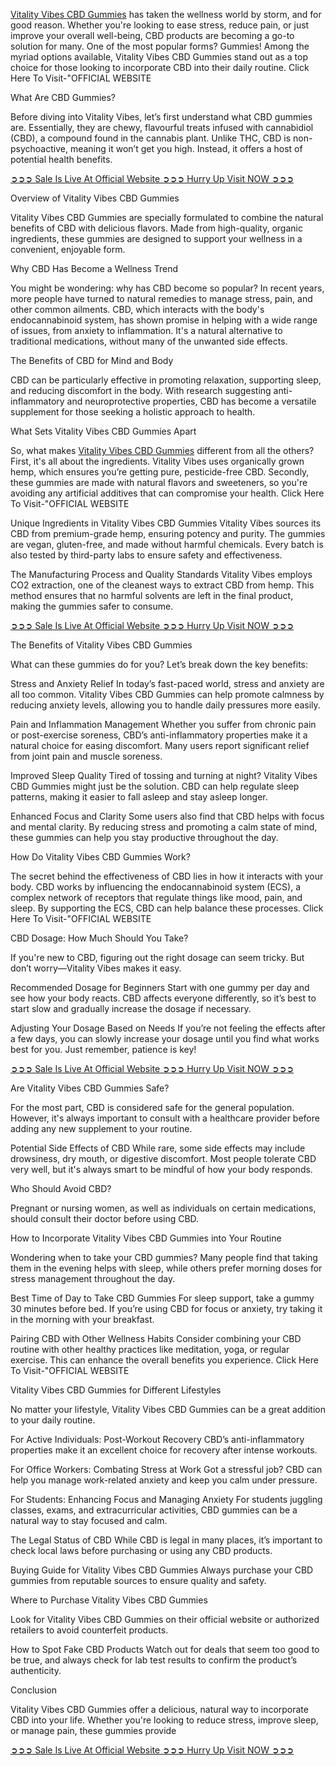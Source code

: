 [Vitality Vibes CBD Gummies]([url](https://www.facebook.com/Vitality.Vibes.CBD.Gummies.Official/)) has taken the wellness world by storm, and for good reason. Whether you're looking to ease stress, reduce pain, or just improve your overall well-being, CBD products are becoming a go-to solution for many. One of the most popular forms? Gummies! Among the myriad options available, Vitality Vibes CBD Gummies stand out as a top choice for those looking to incorporate CBD into their daily routine. Click Here To Visit-"OFFICIAL WEBSITE

What Are CBD Gummies?

Before diving into Vitality Vibes, let’s first understand what CBD gummies are. Essentially, they are chewy, flavourful treats infused with cannabidiol (CBD), a compound found in the cannabis plant. Unlike THC, CBD is non-psychoactive, meaning it won’t get you high. Instead, it offers a host of potential health benefits.


[➲➲➲ Sale Is Live At Official Website ➲➲➲ Hurry Up Visit NOW ➲➲➲
](https://supplementcarts.com/vitality-vibes-cbd-gummies-official/)

Overview of Vitality Vibes CBD Gummies

Vitality Vibes CBD Gummies are specially formulated to combine the natural benefits of CBD with delicious flavors. Made from high-quality, organic ingredients, these gummies are designed to support your wellness in a convenient, enjoyable form.

Why CBD Has Become a Wellness Trend

You might be wondering: why has CBD become so popular? In recent years, more people have turned to natural remedies to manage stress, pain, and other common ailments. CBD, which interacts with the body's endocannabinoid system, has shown promise in helping with a wide range of issues, from anxiety to inflammation. It's a natural alternative to traditional medications, without many of the unwanted side effects.

The Benefits of CBD for Mind and Body

CBD can be particularly effective in promoting relaxation, supporting sleep, and reducing discomfort in the body. With research suggesting anti-inflammatory and neuroprotective properties, CBD has become a versatile supplement for those seeking a holistic approach to health.

What Sets Vitality Vibes CBD Gummies Apart

So, what makes [Vitality Vibes CBD Gummies](https://healthquerys.com/vitality-vibes-cbd-gummies-reviews/) different from all the others? First, it's all about the ingredients. Vitality Vibes uses organically grown hemp, which ensures you’re getting pure, pesticide-free CBD. Secondly, these gummies are made with natural flavors and sweeteners, so you're avoiding any artificial additives that can compromise your health. Click Here To Visit-"OFFICIAL WEBSITE

Unique Ingredients in Vitality Vibes CBD Gummies
Vitality Vibes sources its CBD from premium-grade hemp, ensuring potency and purity. The gummies are vegan, gluten-free, and made without harmful chemicals. Every batch is also tested by third-party labs to ensure safety and effectiveness.

The Manufacturing Process and Quality Standards
Vitality Vibes employs CO2 extraction, one of the cleanest ways to extract CBD from hemp. This method ensures that no harmful solvents are left in the final product, making the gummies safer to consume.


[➲➲➲ Sale Is Live At Official Website ➲➲➲ Hurry Up Visit NOW ➲➲➲](https://supplementcarts.com/vitality-vibes-cbd-gummies-official/)


The Benefits of Vitality Vibes CBD Gummies

What can these gummies do for you? Let’s break down the key benefits:

Stress and Anxiety Relief
In today’s fast-paced world, stress and anxiety are all too common. Vitality Vibes CBD Gummies can help promote calmness by reducing anxiety levels, allowing you to handle daily pressures more easily.

Pain and Inflammation Management
Whether you suffer from chronic pain or post-exercise soreness, CBD’s anti-inflammatory properties make it a natural choice for easing discomfort. Many users report significant relief from joint pain and muscle soreness.

Improved Sleep Quality
Tired of tossing and turning at night? Vitality Vibes CBD Gummies might just be the solution. CBD can help regulate sleep patterns, making it easier to fall asleep and stay asleep longer.

Enhanced Focus and Clarity
Some users also find that CBD helps with focus and mental clarity. By reducing stress and promoting a calm state of mind, these gummies can help you stay productive throughout the day.

How Do Vitality Vibes CBD Gummies Work?

The secret behind the effectiveness of CBD lies in how it interacts with your body. CBD works by influencing the endocannabinoid system (ECS), a complex network of receptors that regulate things like mood, pain, and sleep. By supporting the ECS, CBD can help balance these processes. Click Here To Visit-"OFFICIAL WEBSITE


CBD Dosage: How Much Should You Take?

If you're new to CBD, figuring out the right dosage can seem tricky. But don’t worry—Vitality Vibes makes it easy.

Recommended Dosage for Beginners
Start with one gummy per day and see how your body reacts. CBD affects everyone differently, so it’s best to start slow and gradually increase the dosage if necessary.

Adjusting Your Dosage Based on Needs
If you’re not feeling the effects after a few days, you can slowly increase your dosage until you find what works best for you. Just remember, patience is key!


[➲➲➲ Sale Is Live At Official Website ➲➲➲ Hurry Up Visit NOW ➲➲➲](https://supplementcarts.com/vitality-vibes-cbd-gummies-official/)


Are Vitality Vibes CBD Gummies Safe?

For the most part, CBD is considered safe for the general population. However, it's always important to consult with a healthcare provider before adding any new supplement to your routine.

Potential Side Effects of CBD
While rare, some side effects may include drowsiness, dry mouth, or digestive discomfort. Most people tolerate CBD very well, but it's always smart to be mindful of how your body responds.

Who Should Avoid CBD?

Pregnant or nursing women, as well as individuals on certain medications, should consult their doctor before using CBD.

How to Incorporate Vitality Vibes CBD Gummies into Your Routine

Wondering when to take your CBD gummies? Many people find that taking them in the evening helps with sleep, while others prefer morning doses for stress management throughout the day.

Best Time of Day to Take CBD Gummies
For sleep support, take a gummy 30 minutes before bed. If you’re using CBD for focus or anxiety, try taking it in the morning with your breakfast.

Pairing CBD with Other Wellness Habits
Consider combining your CBD routine with other healthy practices like meditation, yoga, or regular exercise. This can enhance the overall benefits you experience. Click Here To Visit-"OFFICIAL WEBSITE

Vitality Vibes CBD Gummies for Different Lifestyles

No matter your lifestyle, Vitality Vibes CBD Gummies can be a great addition to your daily routine.

For Active Individuals: Post-Workout Recovery
CBD’s anti-inflammatory properties make it an excellent choice for recovery after intense workouts.

For Office Workers: Combating Stress at Work
Got a stressful job? CBD can help you manage work-related anxiety and keep you calm under pressure.

For Students: Enhancing Focus and Managing Anxiety
For students juggling classes, exams, and extracurricular activities, CBD gummies can be a natural way to stay focused and calm.

The Legal Status of CBD
While CBD is legal in many places, it’s important to check local laws before purchasing or using any CBD products.

Buying Guide for Vitality Vibes CBD Gummies
Always purchase your CBD gummies from reputable sources to ensure quality and safety.

Where to Purchase Vitality Vibes CBD Gummies

Look for Vitality Vibes CBD Gummies on their official website or authorized retailers to avoid counterfeit products.

How to Spot Fake CBD Products
Watch out for deals that seem too good to be true, and always check for lab test results to confirm the product’s authenticity.

Conclusion

Vitality Vibes CBD Gummies offer a delicious, natural way to incorporate CBD into your life. Whether you're looking to reduce stress, improve sleep, or manage pain, these gummies provide


[➲➲➲ Sale Is Live At Official Website ➲➲➲ Hurry Up Visit NOW ➲➲➲](https://supplementcarts.com/vitality-vibes-cbd-gummies-official/)


